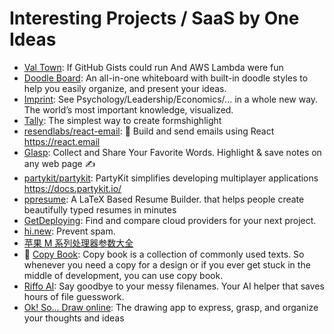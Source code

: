 # Interesting Projects / SaaS by One Ideas

- [Val Town](https://www.val.town/): If GitHub Gists could run And AWS Lambda were fun
- [Doodle Board](https://www.doodleboard.pro/): An all-in-one whiteboard with built-in doodle styles to help you easily organize, and present your ideas.
- [Imprint](https://imprintapp.com/): See Psychology/Leadership/Economics/... in a whole new way. The world’s most important knowledge, visualized.
- [Tally](https://tally.so/): The simplest way to create formshighlight
- [resendlabs/react-email](https://github.com/resendlabs/react-email): 💌 Build and send emails using React <https://react.email>
- [Glasp](https://glasp.co/): Collect and Share Your Favorite Words. Highlight & save notes on any web page ✍️
- [partykit/partykit](https://github.com/partykit/partykit): PartyKit simplifies developing multiplayer applications <https://docs.partykit.io/>
- [ppresume](https://ppresume.com/): A LaTeX Based Resume Builder. that helps people create beautifully typed resumes in minutes
- [GetDeploying](https://getdeploying.com/): Find and compare cloud providers for your next project.
- [hi.new](https://hey.new/): Prevent spam.
- [苹果 M 系列处理器参数大全](http://kylebing.cn/tools/apple-chip/)
- 🌟 [Copy Book](https://copybook.me/): Copy book is a collection of commonly used texts. So whenever you need a copy for a design or if you ever get stuck in the middle of development, you can use copy book.
- [Riffo AI](https://riffo.ai/): Say goodbye to your messy filenames. Your AI helper that saves hours of file guesswork.
- [Ok! So... Draw online](https://okso.app/): The drawing app to express, grasp, and organize your thoughts and ideas
